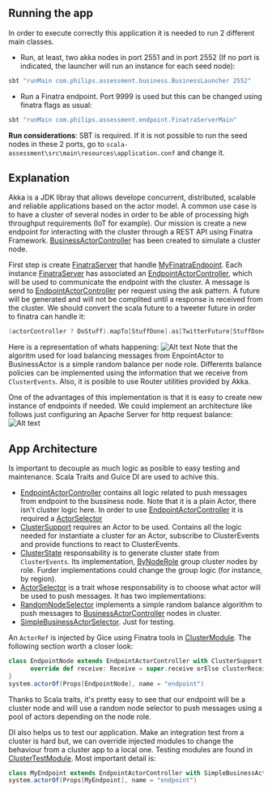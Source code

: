 ## Running the app

In order to execute correctly this application it is needed to run 2 different main classes. 

* Run, at least, two akka nodes in port 2551 and in port 2552 (If no port is indicated, the launcher will run an instance for each seed node):
```scala
sbt "runMain com.philips.assessment.business.BusinessLauncher 2552"
```

* Run a Finatra endpoint. Port 9999 is used but this can be changed using finatra flags as usual:
```scala
sbt "runMain com.philips.assessment.endpoint.FinatraServerMain"
```

**Run considerations**: SBT is required. If it is not possible to run the seed nodes in these 2 ports, go to
`scala-assessment\src\main\resources\application.conf` and change it.

## Explanation

Akka is a JDK libray that allows develope concurrent, distributed, scalable and reliable applications based on the actor model. A common use case is to have a cluster of several nodes in order to be able of processing high throughput requirements (IoT for example). Our mission is create a new endpoint for interacting with the cluster through a REST API using Finatra Framework. [BusinessActorController][BusinessActorController] has been created to simulate a cluster node.   

First step is create [FinatraServer][FinatraServer] that handle [MyFinatraEndpoint][MyFinatraEndpoint]. Each instance [FinatraServer][FinatraServer] has associated an [EndpointActorController][EndpointActorController], which will be used to communicate the endpoint with the cluster. A message is send to [EndpointActorController][EndpointActorController] per request using the ask pattern. A future will be generated and will not be complited until a response is received from the cluster. We should convert the scala future to a tweeter future in order to finatra can handle it:

```scala
(actorController ? DoStuff).mapTo[StuffDone].as[TwitterFuture[StuffDone]]
```

Here is a representation of whats happening:
![Alt text](/../master/images/endpoint.png?raw=true )
Note that the algoritm used for load balancing messages from EnpointActor to BusinessActor is a simple random balance per node role. Differents balance policies can be implemented using the information that we receive from `ClusterEvents`. Also, it is posible to use Router utilities provided by Akka.

One of the advantages of this implementation is that it is easy to create new instance of endpoints if needed. We could implement an architecture like follows just configuring an Apache Server for http request balance:
![Alt text](/../master/images/multinodes.png?raw=true )
## App Architecture

Is important to decouple as much logic as posible to easy testing and maintenance. Scala Traits and Guice DI are used to achive this.

* [EndpointActorController][EndpointActorController] contains all logic related to push messages from endpoint to the bussiness node. Note that it is a plain Actor, there isn't cluster logic here. In order to use [EndpointActorController][EndpointActorController] it is required a [ActorSelector][ActorSelector]
* [ClusterSupport][ClusterSupport] requires an Actor to be used. Contains all the logic needed for instantiate a cluster for an Actor, subscribe to ClusterEvents and provide functions to react to ClusterEvents.
* [ClusterState][ClusterState] responsability is to generate cluster state from `ClusterEvents`. Its implementation, [ByNodeRole][ClusterState] group cluster nodes by role. Furder implementations could change the group logic (for instance, by region).
* [ActorSelector][ActorSelector] is a trait whose responsability is to choose what actor will be used to push messages. It has two implementations:
 * [RandomNodeSelector][ActorSelector] implements a simple random balance algorithm to push messages to [BusinessActorController][BusinessActorController] nodes in cluster.
 * [SimpleBusinessActorSelector][ActorSelector]. Just for testing.

An `ActorRef` is injected by Gice using Finatra tools in [ClusterModule][ClusterModule]. The following section worth a closer look:

```scala
class EndpointNode extends EndpointActorController with ClusterSupport with ByNodeRole with RandomNodeSelector{
      override def receive: Receive = super.receive orElse clusterReceive
}
system.actorOf(Props[EndpointNode], name = "endpoint")
```
Thanks to Scala traits, it's pretty easy to see that our endpoint will be a cluster node and will use a random node selector to push messages using a pool of actors depending on the node role.

DI also helps us to test our application. Make an integration test from a cluster is hard but, we can override injected modules to change the behaviour from a cluster app to a local one. Testing modules are found in [ClusterTestModule][ClusterTestModule]. Most important detail is:

```scala
class MyEndpoint extends EndpointActorController with SimpleBusinessActorSelector
system.actorOf(Props[MyEndpoint], name = "endpoint")
```

[EndpointActorController]: https://github.com/robertomoreno/scala-assessment/blob/master/src/main/scala/com/philips/assessment/endpoint/actors/EndpointActorController.scala
[MyFinatraEndpoint]: https://github.com/robertomoreno/scala-assessment/blob/master/src/main/scala/com/philips/assessment/endpoint/MyFinatraEndpoint.scala
[ClusterSupport]: https://github.com/robertomoreno/scala-assessment/blob/master/src/main/scala/com/philips/assessment/utils/ClusterSupport.scala
[ActorSelector]: https://github.com/robertomoreno/scala-assessment/blob/master/src/main/scala/com/philips/assessment/utils/actors/ActorSelector.scala
[ClusterState]: https://github.com/robertomoreno/scala-assessment/blob/master/src/main/scala/com/philips/assessment/utils/actors/ClusterState.scala
[BusinessActorController]: https://github.com/robertomoreno/scala-assessment/blob/master/src/main/scala/com/philips/assessment/business/actors/BusinessActorController.scala
[FinatraServer]: https://github.com/robertomoreno/scala-assessment/blob/master/src/main/scala/com/philips/assessment/endpoint/FinatraServer.scala
[ClusterModule]: https://github.com/robertomoreno/scala-assessment/blob/master/src/main/scala/com/philips/assessment/endpoint/modules/ClusterModule.scala
[ClusterTestModule]: https://github.com/robertomoreno/scala-assessment/blob/master/src/test/scala/com/philips/assessment/endpoint/modules/ClusterTestModule.scala




